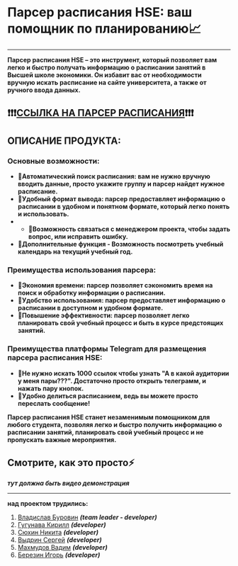# **Парсер расписания HSE: ваш помощник по планированию📈**
--------------------------------------------------------------------------
**Парсер расписания HSE – это инструмент, который позволяет вам легко и быстро получать информацию о расписании занятий в Высшей школе экономики. Он избавит вас от необходимости вручную искать расписание на сайте университета, а также от ручного ввода данных.**
## ❗️❗️❗️[**ССЫЛКА НА ПАРСЕР РАСПИСАНИЯ**](https://t.me/schedule_24knt_bot)❗️❗️❗️
## **ОПИСАНИЕ ПРОДУКТА:**

### **Основные возможности:**

* **🌵Автоматический поиск расписания: вам не нужно вручную вводить данные, просто укажите группу и парсер найдет нужное расписание.**
* **🌵Удобный формат вывода: парсер предоставляет информацию о расписании в удобном и понятном формате, который легко понять и использовать.**
* * **🌵Возможность связаться с менеджером проекта, чтобы задать вопрос, или исправить ошибку.**
* **🌵Дополнительные функция - Возможность посмотреть учебный календарь на текущий учебный год.**

### **Преимущества использования парсера:**

* **🌵Экономия времени: парсер позволяет сэкономить время на поиск и обработку информации о расписании.**
* **🌵Удобство использования: парсер предоставляет информацию о расписании в доступном и удобном формате.**
* **🌵Повышение эффективности: парсер позволяет легко планировать свой учебный процесс и быть в курсе предстоящих занятий.**

### **Преимущества платформы Telegram для размещения парсера расписания HSE:**

* **🌵Не нужно искать 1000 ссылок чтобы узнать "А в какой аудитории у меня пары???". Достаточно просто открыть телеграмм, и нажать пару кнопок.**
* **🌵Удобно делиться расписанием, ведь вы можете просто переслать сообщение!**

**Парсер расписания HSE станет незаменимым помощником для любого студента, позволяя легко и быстро получить информацию о расписании занятий, планировать свой учебный процесс и не пропускать важные мероприятия.**

## **Смотрите, как это просто⚡️**

***тут должна быть видео демонстрация***

--------------------------------------------------------------------------
**над проектом трудились:**
1. [Владислав Буровин](https://t.me/deccersw) ***(team leader - developer)***
2. [Гугунава Кирилл](https://t.me/krllggnv) ***(developer)***
3. [Сюхин Никита](https://t.me/nikitasyukhin) ***(developer)***
4. [Выдрин Сергей](https://t.me/Kandraat) ***(developer)***
5. [Махмудов Вадим](https://t.me/delovoy_tatarin) ***(developer)***
6. [Березин Игорь](https://t.me/i_berezin) ***(developer)***
